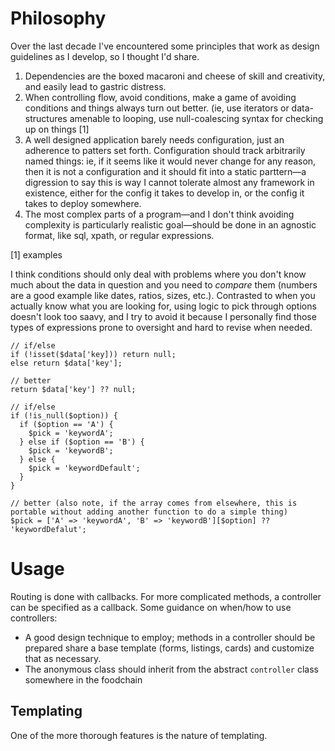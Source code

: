 # Philosophy

Over the last decade I've encountered some principles that work as design guidelines as I develop, so I thought I'd share.

1. Dependencies are the boxed macaroni and cheese of skill and creativity, and easily lead to gastric distress.
2. When controlling flow, avoid conditions, make a game of avoiding conditions and things always turn out better. (ie, use iterators or data-structures amenable to looping, use null-coalescing syntax  for checking up on things [1]
3. A well designed application barely needs configuration, just an adherence to patters set forth. Configuration should track arbitrarily named things: ie, if it seems like it would never change for any reason, then it is not a configuration and it should fit into a static parttern—a digression to say this is way I cannot tolerate almost any framework in existence, either for the config it takes to develop in, or the config it takes to deploy somewhere.
4. The most complex parts of a program—and I don't think avoiding complexity is particularly realistic goal—should be done in an agnostic format, like sql, xpath, or regular expressions. 

[1] examples

I think conditions should only deal with problems where you don't know much about the data in question and you need to *compare* them (numbers are a good example like dates, ratios, sizes, etc.). Contrasted to when you actually know what you are looking for, using logic to pick through options doesn't look too saavy, and I try to avoid it because I personally find those types of expressions prone to oversight and hard to revise when needed.

```
// if/else
if (!isset($data['key])) return null;
else return $data['key'];

// better
return $data['key'] ?? null;

// if/else
if (!is_null($option)) {
  if ($option == 'A') {
    $pick = 'keywordA';
  } else if ($option == 'B') {
    $pick = 'keywordB';
  } else {
    $pick = 'keywordDefault';
  }
}

// better (also note, if the array comes from elsewhere, this is portable without adding another function to do a simple thing)
$pick = ['A' => 'keywordA', 'B' => 'keywordB'][$option] ?? 'keywordDefalut';
```

# Usage

Routing is done with callbacks. For more complicated methods, a controller can be specified as a callback. Some guidance on when/how to use controllers:

- A good design technique to employ; methods in a controller should be prepared share a base template (forms, listings, cards) and customize that as necessary.
- The anonymous class should inherit from the abstract `controller` class somewhere in the foodchain



## Templating

One of the more thorough features is the nature of templating. 